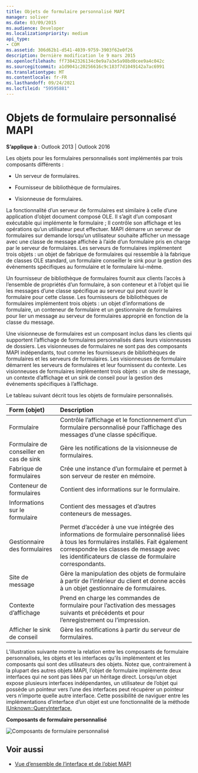 ```yaml
---
title: Objets de formulaire personnalisé MAPI
manager: soliver
ms.date: 03/09/2015
ms.audience: Developer
ms.localizationpriority: medium
api_type:
- COM
ms.assetid: 306d62b1-d541-4039-9759-3903f62e0f26
description: Dernière modification le 9 mars 2015
ms.openlocfilehash: ff73842326134c0e9a7a3e5a98bd0cee9a4c042c
ms.sourcegitcommit: a1d9041c20256616c9c183f7d1049142a7ac6991
ms.translationtype: MT
ms.contentlocale: fr-FR
ms.lasthandoff: 09/24/2021
ms.locfileid: "59595881"
---
```

# <a name="mapi-custom-form-objects"></a>Objets de formulaire personnalisé MAPI
  
**S’applique à** : Outlook 2013 | Outlook 2016 
  
Les objets pour les formulaires personnalisés sont implémentés par trois composants différents :
  
- Un serveur de formulaires.
    
- Fournisseur de bibliothèque de formulaires.
    
- Visionneuse de formulaires.
    
La fonctionnalité d’un serveur de formulaires est similaire à celle d’une application d’objet document composé OLE. Il s’agit d’un composant exécutable qui implémente le formulaire ; Il contrôle son affichage et les opérations qu’un utilisateur peut effectuer. MAPI démarre un serveur de formulaires sur demande lorsqu’un utilisateur souhaite afficher un message avec une classe de message affichée à l’aide d’un formulaire pris en charge par le serveur de formulaires. Les serveurs de formulaires implémentent trois objets : un objet de fabrique de formulaires qui ressemble à la fabrique de classes OLE standard, un formulaire conseiller le sink pour la gestion des événements spécifiques au formulaire et le formulaire lui-même. 
  
Un fournisseur de bibliothèque de formulaires fournit aux clients l’accès à l’ensemble de propriétés d’un formulaire, à son conteneur et à l’objet qui lie les messages d’une classe spécifique au serveur qui peut ouvrir le formulaire pour cette classe. Les fournisseurs de bibliothèques de formulaires implémentent trois objets : un objet d’informations de formulaire, un conteneur de formulaire et un gestionnaire de formulaires pour lier un message au serveur de formulaires approprié en fonction de la classe du message.
  
Une visionneuse de formulaires est un composant inclus dans les clients qui supportent l’affichage de formulaires personnalisés dans leurs visionneuses de dossiers. Les visionneuses de formulaires ne sont pas des composants MAPI indépendants, tout comme les fournisseurs de bibliothèques de formulaires et les serveurs de formulaires. Les visionneuses de formulaire démarrent les serveurs de formulaires et leur fournissent du contexte. Les visionneuses de formulaires implémentent trois objets : un site de message, un contexte d’affichage et un sink de conseil pour la gestion des événements spécifiques à l’affichage.
  
Le tableau suivant décrit tous les objets de formulaire personnalisés. 
  
|**Form (objet)**|**Description**|
|:-----|:-----|
|Formulaire  <br/> |Contrôle l’affichage et le fonctionnement d’un formulaire personnalisé pour l’affichage des messages d’une classe spécifique.  <br/> |
|Formulaire de conseiller en cas de sink  <br/> |Gère les notifications de la visionneuse de formulaires.  <br/> |
|Fabrique de formulaires  <br/> |Crée une instance d’un formulaire et permet à son serveur de rester en mémoire.  <br/> |
|Conteneur de formulaires  <br/> |Contient des informations sur le formulaire.  <br/> |
|Informations sur le formulaire  <br/> |Contient des messages et d’autres conteneurs de messages.  <br/> |
|Gestionnaire des formulaires  <br/> |Permet d’accéder à une vue intégrée des informations de formulaire personnalisé liées à tous les formulaires installés. Fait également correspondre les classes de message avec les identificateurs de classe de formulaire correspondants.  <br/> |
|Site de message  <br/> |Gère la manipulation des objets de formulaire à partir de l’intérieur du client et donne accès à un objet gestionnaire de formulaires.  <br/> |
|Contexte d’affichage  <br/> |Prend en charge les commandes de formulaire pour l’activation des messages suivants et précédents et pour l’enregistrement ou l’impression.  <br/> |
|Afficher le sink de conseil  <br/> |Gère les notifications à partir du serveur de formulaires.  <br/> |
   
L’illustration suivante montre la relation entre les composants de formulaire personnalisés, les objets et les interfaces qu’ils implémentent et les composants qui sont des utilisateurs des objets. Notez que, contrairement à la plupart des autres objets MAPI, l’objet de formulaire implémente deux interfaces qui ne sont pas liées par un héritage direct. Lorsqu’un objet expose plusieurs interfaces indépendantes, un utilisateur de l’objet qui possède un pointeur vers l’une des interfaces peut récupérer un pointeur vers n’importe quelle autre interface. Cette possibilité de naviguer entre les implémentations d’interface d’un objet est une fonctionnalité de la méthode [IUnknown::QueryInterface.](https://msdn.microsoft.com/library/54d5ff80-18db-43f2-b636-f93ac053146d%28Office.15%29.aspx) 
  
**Composants de formulaire personnalisé**
  
![Composants de formulaire personnalisé](media/amapi_67.gif "Composants de formulaire personnalisé")
  
## <a name="see-also"></a>Voir aussi

- [Vue d’ensemble de l’interface et de l’objet MAPI](mapi-object-and-interface-overview.md)

